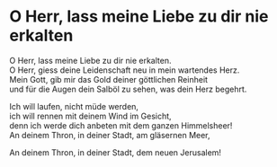 # O Herr, lass meine Liebe zu dir nie erkalten

O Herr, lass meine Liebe zu dir nie erkalten.  
O Herr, giess deine Leidenschaft neu in mein wartendes Herz.  
Mein Gott, gib mir das Gold deiner göttlichen Reinheit   
und für die Augen dein Salböl zu sehen, was dein Herz begehrt.

Ich will laufen, nicht müde werden,   
ich will rennen mit deinem Wind im Gesicht,   
denn ich werde dich anbeten mit dem ganzen Himmelsheer!  
An deinem Thron, in deiner Stadt, am gläsernen Meer,

An deinem Thron, in deiner Stadt, dem neuen Jerusalem!
